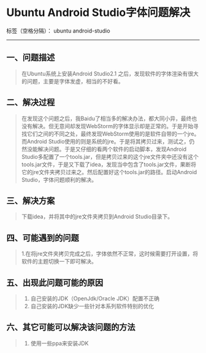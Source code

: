 ﻿# Ubuntu Android Studio字体问题解决

标签（空格分隔）： ubuntu android-studio

---

## 一、问题描述
> 在Ubuntu系统上安装Android Studio2.1 之后，发现软件的字体渲染有很大的问题，主要是字体发虚，相当的不好看。

## 二、解决过程
> 在发现这个问题之后，我Baidu了相当多的解决办法，都大同小异，最终也没有解决。但无意间却发现WebStorm的字体显示却是正常的。于是开始寻找它们之间的不同之处，最终发现WebStorm使用的是软件自带的一个jre。而Android Studio使用的则是系统的jre。于是将其拷贝过来，测试之，仍然没能解决问题。于是又仔细的看两个软件的启动脚本，发现Android Studio多配置了一个tools.jar，但是拷贝过来的这个jre文件夹中还没有这个tools.jar文件，于是又下载了idea，发现当中包含了tools.jar文件，果断将它的jre文件夹拷贝过来之。然后配置好这个tools.jar的路径。启动Android Studio，字体问题顺利的解决。

## 三、解决方案
> 下载idea，并将其中的jre文件夹拷贝到Android Studio目录下。


## 四、可能遇到的问题
> 1.在将jre文件夹拷贝完成之后，字体依然不正常，这时候需要打开设置，将软件的主题切换一下即可解决。
        

## 五、出现此问题可能的原因
> 1. 自己安装的JDK（OpenJdk/Oracle JDK）配置不正确
> 2. 自己安装的JDK缺少一些针对本系列软件特别的优化
    
## 六、其它可能可以解决该问题的方法
> 1. 使用一些ppa来安装JDK

